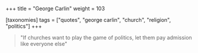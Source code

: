 +++
title = "George Carlin"
weight = 103

[taxonomies]
tags = ["quotes", "george carlin", "church", "religion", "politics"]
+++

> "If churches want to play the game of politics, let them pay admission like
> everyone else"

